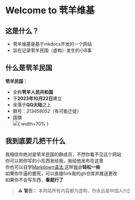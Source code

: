 # Welcome to 茕羊维基

## 这是什么？

* 茕羊维基是基于mkdocs开发的一个网站
* 旨在记录茕羊民国（虚构）发生的小B事

## 什么是茕羊民国
**茕羊民国**：
* 全称**茕羊人民共和国**
* 于**2023年10月22日**建立
* 坐落于**QQ大陆**之上  
* 群号：*313458052*（有可能迁徙）  
* 国旗  
  ![](https://img.wsmdn.dpdns.org/img/茕羊民国国旗.jpg){ width=70% }  


## 我到底要几把干什么

我相信你绝对是茕羊民国的群成员，不然你看不见这个网站<br>
你可以把你写的小东西发给我，我给他发布在这里<br>
你也可以自学[Markdown语法](https://markdown.com.cn),这样[我](./name/name.md#me)会**轻松一些**<br>
如果你牛逼的要死，可以直接fork我的gh仓库并推送更改    
如果你不会写东西，**看就行了**<br>
> :warning: **警告：** 本网站所有内容都为虚构，你永远是中国人🤓☝️️  
<script src="https://unpkg.com/oh-my-live2d@latest"></script>
<script>
// Copyright (c) 2022 oh-my-live2d and hacxy
// SPDX-Licese-Identifier: MIT
  OML2D.loadOml2d({
motionPreloadStrategy: "ALL",
tips: {
    copyTips:{message:["本站使用GPL3.0开源，复制请标明出处","复制了啥"]},
    idleTips: {
            duration: 5000, // 提示框持续时间，默认是5000ms
            interval: 10000, // 空闲状态循环播放消息的间隔时间，默认是10000ms
            priority: 2, // 优先级，默认值是2
            wordTheDay: true, // 开启每日一言功能，默认是false
            // 如果需要自定义每日一言的格式，可以提供一个函数
            // wordTheDay: (wordTheDayData) => `${wordTheDayData.hitokoto} by.${wordTheDayData.from}`
        }
  },
    models: [
{

  "path": "./l2d_model/mihari/mihari.model3.json",
  "scale": 0.4,
  "volume": 0,
  "position": [-80, 80],
  "stageStyle": {
    "height": 290,
    "width": 290
  }
},
{

  "path": "./l2d_model/zhenxun/真寻2_GG/真寻2_GG.model3.json",
  "scale": 0.04,
  "volume": 0,
  "position": [-50, 200],
  "stageStyle": {
    "height": 370,
    "width": 200
  }
},
{

  "path": "./l2d_model/Mahiro_GG/Mahiro_V1.model3.json",
  "scale": 0.06,
  "volume": 0,
  "position": [-50, 30],
  "stageStyle": {
    "height": 290,
    "width": 290
  }
},
{

  "path": "./l2d_model/model/兔兔-阿米娅.model3.json",
  "scale": 0.1,
  "volume": 0,
  "position": [0, 70],
  "stageStyle": {
    "height": 290,
    "width": 290
  }
}
    ]
  });
</script>

<div id="giscus"></div>
<script src="https://giscus.app/client.js"
        data-repo="nomdn/GoatBook-Source"
        data-repo-id="R_kgDOPXYjCw"
        data-category="General"
        data-category-id="DIC_kwDOPXYjC84Ctwim"
        data-mapping="title"
        data-strict="0"
        data-reactions-enabled="1"
        data-emit-metadata="0"
        data-input-position="top"
        data-theme="preferred_color_scheme"
        data-lang="zh-CN"
        crossorigin="anonymous"
        async>
</script>





